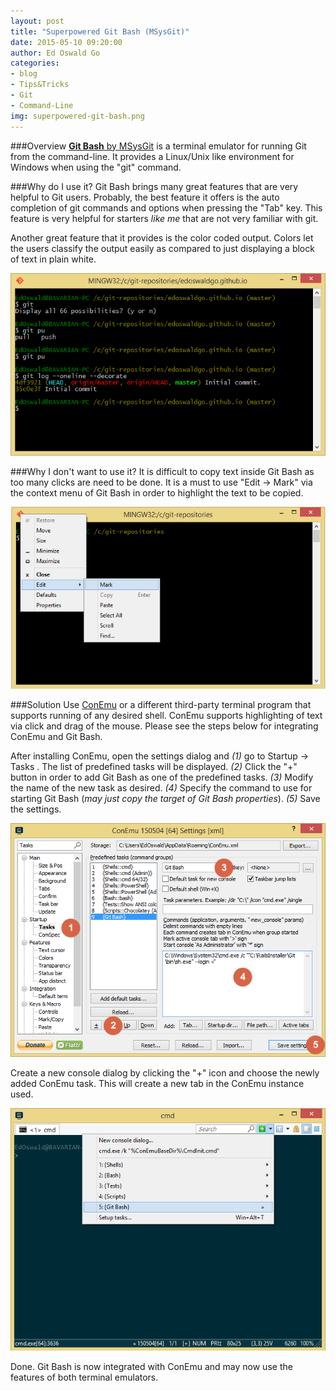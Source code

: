```yaml
---
layout: post
title: "Superpowered Git Bash (MSysGit)"
date: 2015-05-10 09:20:00
author: Ed Oswald Go
categories:
- blog
- Tips&Tricks
- Git
- Command-Line
img: superpowered-git-bash.png
---
```


###Overview
[<b>Git Bash</b> by MSysGit][msysgit] is a terminal emulator for running Git from the command-line. It provides a Linux/Unix like environment for Windows when using the "git" command.

###Why do I use it?
Git Bash brings many great features that are very helpful to Git users. Probably, the best feature it offers is the auto completion of git commands and options when pressing the "Tab" key. This feature is very helpful for starters *like me* that are not very familiar with git.

Another great feature that it provides is the color coded output. Colors let the users classify the output easily as compared to just displaying a block of text in plain white.

![alt text](/assets/img/blog/superpowered-git-bash/git-bash-features.png "Git Bash Features")

###Why I don't want to use it?
It is difficult to copy text inside Git Bash as too many clicks are need to be done. It is a must to use "Edit -> Mark" via the context menu of Git Bash in order to highlight the text to be copied.

![alt text](/assets/img/blog/superpowered-git-bash/git-bash-mark-text.png "Git Bash Mark")

###Solution
Use [ConEmu][conemu] or a different third-party terminal program that supports running of any desired shell. ConEmu supports highlighting of text via click and drag of the mouse. Please see the steps below for integrating ConEmu and Git Bash.

After installing ConEmu, open the settings dialog and *(1)* go to Startup -> Tasks . The list of predefined tasks will be displayed. *(2)* Click the "+" button in order to add Git Bash as one of the predefined tasks. *(3)* Modify the name of the new task as desired. *(4)* Specify the command to use for starting Git Bash (*may just copy the target of Git Bash properties*). *(5)* Save the settings.

![alt text](/assets/img/blog/superpowered-git-bash/conemu-settings.png "ConEmu Settings")

Create a new console dialog by clicking the "+" icon and choose the newly added ConEmu task. This will create a new tab in the ConEmu instance used.

![alt text](/assets/img/blog/superpowered-git-bash/conemu-create-console.png "ConEmu Create Console Dialog")

Done. Git Bash is now integrated with ConEmu and may now use the features of both terminal emulators.

[conemu]: http://conemu.github.io/
[msysgit]: https://msysgit.github.io/